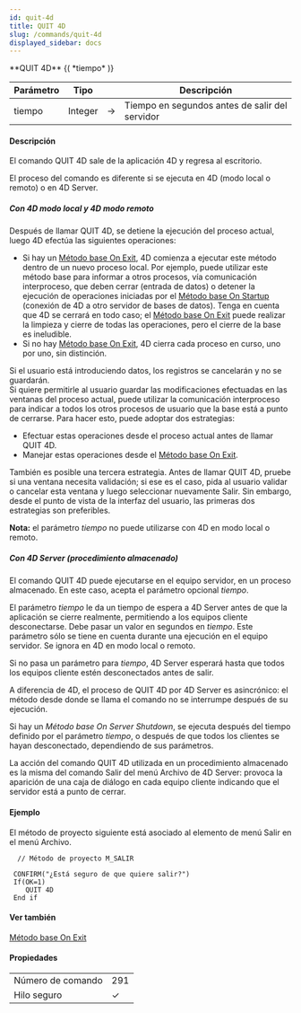 ```yaml
---
id: quit-4d
title: QUIT 4D
slug: /commands/quit-4d
displayed_sidebar: docs
---
```


<!--REF #_command_.QUIT 4D.Syntax-->**QUIT 4D** {( *tiempo* )}<!-- END REF-->
<!--REF #_command_.QUIT 4D.Params-->
| Parámetro | Tipo |  | Descripción |
| --- | --- | --- | --- |
| tiempo | Integer | &#8594;  | Tiempo en segundos antes de salir del servidor |

<!-- END REF-->

#### Descripción 

<!--REF #_command_.QUIT 4D.Summary-->El comando QUIT 4D sale de la aplicación 4D y regresa al escritorio.<!-- END REF-->

El proceso del comando es diferente si se ejecuta en 4D (modo local o remoto) o en 4D Server. 

##### Con 4D modo local y 4D modo remoto 

Después de llamar QUIT 4D, se detiene la ejecución del proceso actual, luego 4D efectúa las siguientes operaciones:

* Si hay un [Método base On Exit](metodo-base-on-exit.md), 4D comienza a ejecutar este método dentro de un nuevo proceso local. Por ejemplo, puede utilizar este método base para informar a otros procesos, vía comunicación interproceso, que deben cerrar (entrada de datos) o detener la ejecución de operaciones iniciadas por el [Método base On Startup](metodo-base-on-startup.md) (conexión de 4D a otro servidor de bases de datos). Tenga en cuenta que 4D se cerrará en todo caso; el [Método base On Exit](metodo-base-on-exit.md) puede realizar la limpieza y cierre de todas las operaciones, pero el cierre de la base es ineludible.
* Si no hay [Método base On Exit](metodo-base-on-exit.md), 4D cierra cada proceso en curso, uno por uno, sin distinción.

Si el usuario está introduciendo datos, los registros se cancelarán y no se guardarán.   
Si quiere permitirle al usuario guardar las modificaciones efectuadas en las ventanas del proceso actual, puede utilizar la comunicación interproceso para indicar a todos los otros procesos de usuario que la base está a punto de cerrarse. Para hacer esto, puede adoptar dos estrategias:

* Efectuar estas operaciones desde el proceso actual antes de llamar QUIT 4D.
* Manejar estas operaciones desde el [Método base On Exit](metodo-base-on-exit.md).

También es posible una tercera estrategia. Antes de llamar QUIT 4D, pruebe si una ventana necesita validación; si ese es el caso, pida al usuario validar o cancelar esta ventana y luego seleccionar nuevamente Salir. Sin embargo, desde el punto de vista de la interfaz del usuario, las primeras dos estrategias son preferibles.

**Nota:** el parámetro *tiempo* no puede utilizarse con 4D en modo local o remoto.

##### Con 4D Server (procedimiento almacenado) 

El comando QUIT 4D puede ejecutarse en el equipo servidor, en un proceso almacenado. En este caso, acepta el parámetro opcional *tiempo*.  
  
El parámetro *tiempo* le da un tiempo de espera a 4D Server antes de que la aplicación se cierre realmente, permitiendo a los equipos cliente desconectarse. Debe pasar un valor en segundos en *tiempo*. Este parámetro sólo se tiene en cuenta durante una ejecución en el equipo servidor. Se ignora en 4D en modo local o remoto. 

Si no pasa un parámetro para *tiempo*, 4D Server esperará hasta que todos los equipos cliente estén desconectados antes de salir.

A diferencia de 4D, el proceso de QUIT 4D por 4D Server es asincrónico: el método desde donde se llama el comando no se interrumpe después de su ejecución. 

Si hay un *Método base On Server Shutdown*, se ejecuta después del tiempo definido por el parámetro *tiempo*, o después de que todos los clientes se hayan desconectado, dependiendo de sus parámetros.

La acción del comando QUIT 4D utilizada en un procedimiento almacenado es la misma del comando Salir del menú Archivo de 4D Server: provoca la aparición de una caja de diálogo en cada equipo cliente indicando que el servidor está a punto de cerrar.

#### Ejemplo 

El método de proyecto siguiente está asociado al elemento de menú Salir en el menú Archivo.

```4d
  // Método de proyecto M_SALIR
 
 CONFIRM("¿Está seguro de que quiere salir?")
 If(OK=1)
    QUIT 4D
 End if
```

#### Ver también 

[Método base On Exit](metodo-base-on-exit.md)  

#### Propiedades

|  |  |
| --- | --- |
| Número de comando | 291 |
| Hilo seguro | &check; |


